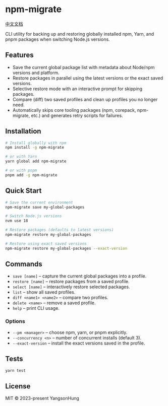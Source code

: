 ﻿# npm-migrate

[中文文档](./README.zh.md)


CLI utility for backing up and restoring globally installed npm, Yarn, and pnpm packages when switching Node.js versions.

## Features
- Save the current global package list with metadata about Node/npm versions and platform.
- Restore packages in parallel using the latest versions or the exact saved versions.
- Selective restore mode with an interactive prompt for skipping packages.
- Compare (diff) two saved profiles and clean up profiles you no longer need.
- Automatically skips core tooling packages (npm, corepack, npm-migrate, etc.) and generates retry scripts for failures.

## Installation

```bash
# Install globally with npm
npm install -g npm-migrate

# or with Yarn
yarn global add npm-migrate

# or with pnpm
pnpm add -g npm-migrate
```

## Quick Start

```bash
# Save the current environment
npm-migrate save my-global-packages

# Switch Node.js versions
nvm use 18

# Restore packages (defaults to latest versions)
npm-migrate restore my-global-packages

# Restore using exact saved versions
npm-migrate restore my-global-packages --exact-version
```

## Commands
- `save [name]` – capture the current global packages into a profile.
- `restore [name]` – restore packages from a saved profile.
- `select [name]` – interactively restore selected packages.
- `list` – show all saved profiles.
- `diff <name1> <name2>` – compare two profiles.
- `delete <name>` – remove a saved profile.
- `help` – print CLI usage.

### Options
- `--pm <manager>` – choose npm, yarn, or pnpm explicitly.
- `--concurrency <n>` – number of concurrent installs (default 3).
- `--exact-version` – install the exact versions saved in the profile.

## Tests

```bash
yarn test
```

## License

MIT © 2023-present YangsonHung


